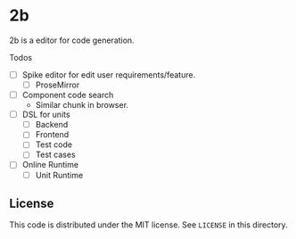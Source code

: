 # 2b

2b is a editor for code generation.

Todos

- [ ] Spike editor for edit user requirements/feature.
    - [ ] ProseMirror
- [ ] Component code search
    - Similar chunk in browser.
- [ ] DSL for units
    - [ ] Backend
    - [ ] Frontend
    - [ ] Test code
    - [ ] Test cases
- [ ] Online Runtime
    - [ ] Unit Runtime

## License

This code is distributed under the MIT license. See `LICENSE` in this directory.
